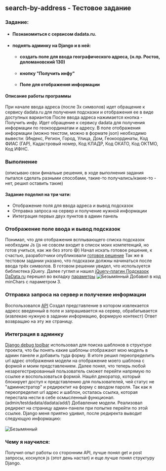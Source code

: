 ## search-by-address - Тестовое задание 
### Задание:
- #### Познакомиться с сервисом dadata.ru.
- #### поднять админку на Django и в ней:
  - #### создать поле для ввода географического адреса, (н.пр. Ростов, доломановский 130)
  - #### кнопку "Получить инфу" 
  - #### Поле для отображения информации
 #### Описание работы программы
При начале ввода адреса (после 3х символов) идет обращение к сервису dadata.ru для получения подсказки и отображения ее в виде доступных вариантов
После ввода адреса нажимается кнопка - Получить инфу. Идет обращение к сервису dadata для получения информации по геокоординатам и адресу.
В поле отображения информации (можно текстом, можно в формате json) необходимо вывести: (Индекс, Регион, Город, Улица, Дом, Геокоординаты, Код ФИАС (ГАР),
Кадастровый номер, Код КЛАДР, Код ОКАТО, Код ОКТМО, Код ИФНС.

### Выполнение
(описываю свои финальые решения, в ходе выполнения задания пытался сделать разными способами, такие-то получались/какие-то - нет, решил оставить такие)
#### Задание поделил на три чати:
- Отображение поля для ввода адреса и вывод подсказок
- Отправка запроса на сервер и получение нужной информации
- Интеграция первых двух пунктов в админ панель

### Отображение поле ввода и вывод подсказок
Понимал, что для отображения всплывающего списка подсказок необходим Js (js не совсем входит в список моих компетенций, но готов учиться, как же без этого :sweat_smile:)
Начал искать готовое решение, к счастью, разработчики опубликовали [готовое решение](https://dadata.ru/suggestions/usage/address/)
Так же в тестовом задании указано, что подсказки должны начинаться после ввода трёх символов. В готовом решении увидел, что используется библиотека jQuery. Далее гуглил
и нашел [jQuery-плагин Подсказок DaData.ru](https://github.com/hflabs/suggestions-jquery) перешел во вкладку [параметры](https://confluence.hflabs.ru/pages/viewpage.action?pageId=207454318)
![Безымянный](https://user-images.githubusercontent.com/108910572/212616285-4f258f8e-7d64-4e65-8afc-fe2274822b83.png)
Добавил в код minChars с параметром 3.

### Отправка запроса на сервер и получение информации
Воспользовался [API](https://dadata.ru/api/clean/address/) Создал представление в котором извлекается адресс введенный в поле и запрашивается на сервер, обрабатывается
(извлекаю нужную в задании информацию, формирую контекст) Ответ возвращаю на эту же страницу.

### Интеграция в админку
[Django debug toolbar](https://django-debug-toolbar.readthedocs.io/en/latest/) использовал для поиска шаблонов в структуре проекта, что бы понять какие шаблоны
отображают мою модель в админ панеле и добавить туда форму. В итоге решил переопределить url адрес отображения модели на отображение моего шаблона с формой
и моим представлением. 
Далее понял, что теперь любой незарегестрированный пользователь сможет перейти напрямую по ссылке и воспользоваться формой. Нашёл декоратор, который блокирует доступ
к представлению для пользователей, чей статус не "администратор" и редиректит на форму с вводом пароля.
Так как я переопределил url адрес и шаблон, осталась ссылка, которая перестала нести в себе осмысленный функционал. (admin/testdadata/dadata/add/) Добавление модели.
Реализовал редирект на страницу админ-панели при попытке перейти по этой ссылке. Django меня приятно удивил, после редиректа выводит следующую информацию:
<br>
<br>
![Безымянный](https://user-images.githubusercontent.com/108910572/212621161-78df2afe-70a9-4470-97a7-76dec3f25524.png)

### Чему я научился:
Получил опыт работы со сторонним API, лучше понял get и post запросы, коснулся js (этот день настал) и еще лучше понял структуру Django.



